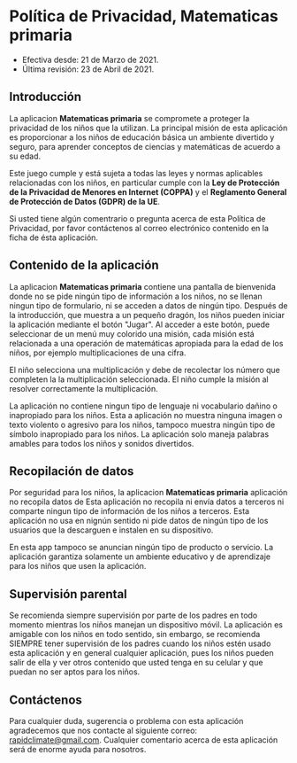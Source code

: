# Política de Privacidad, Matematicas primaria
* Efectiva desde: 21 de Marzo de 2021.
* Última revisión: 23 de Abril de 2021.


## Introducción
La aplicacion **Matematicas primaria** se compromete a proteger la privacidad de los niños que la utilizan. La principal misión de esta aplicación es proporcionar a los niños de educación básica un ambiente divertido y seguro, para aprender conceptos de ciencias y matemáticas de acuerdo a su edad.

Este juego cumple y está sujeta a todas las leyes y normas aplicables relacionadas con los niños, en particular cumple con la **Ley de Protección de la Privacidad de Menores en Internet (COPPA)** y el **Reglamento General de Protección de Datos (GDPR) de la UE**.


Si usted tiene algún comentrario o pregunta acerca de esta Política de Privacidad, por favor contáctenos al correo electrónico contenido en la ficha de ésta aplicación.

## Contenido de la aplicación
La aplicacion **Matematicas primaria** contiene una pantalla de bienvenida donde no se pide ningún tipo de información a los niños, no se llenan ningun tipo de formulario, ni se acceden a datos de ningún tipo. Después de la introducción, que muestra a un pequeño dragón, los niños pueden iniciar la aplicación mediante el botón "Jugar". Al acceder a este botón, puede seleccionar de un menú muy colorido una misión, cada misión está relacionada a una operación de matemáticas apropiada para la edad de los niños, por ejemplo multiplicaciones de una cifra.

El niño selecciona una multiplicación y debe de recolectar los número que completen la la multiplicación seleccionada. El niño cumple la misión al resolver correctamente la multiplicación.


La aplicación no contiene ningun tipo de lenguaje ni vocabulario dañino o inapropiado para los niños. Esta a aplicación no muestra ninguna imagen o texto violento o agresivo para los niños, tampoco muestra ningún tipo de símbolo inapropiado para los niños. La aplicación solo maneja palabras amables para todos los niños y sonidos divertidos.

## Recopilación de datos
Por seguridad para los niños, la aplicacion **Matematicas primaria** aplicación no recopila datos de Esta aplicación no recopila ni envía datos a terceros ni comparte ningun tipo de información de los niños a terceros. Esta aplicación no usa en nignún sentido ni pide datos de ningún tipo de los usuarios que la descarguen e instalen en su dispositivo.

En esta app tampoco se anuncian ningún tipo de producto o servicio. La aplicación garantiza solamente un ambiente educativo y de aprendizaje para los niños que usen la aplicación.

## Supervisión parental
Se recomienda siempre supervisión por parte de los padres en todo momento mientras los niños manejan un dispositivo móvil. La aplicación es amigable con los niños en todo sentido, sin embargo, se recomienda SIEMPRE tener supervisión de los padres cuando los niños estén usado esta aplicación y en general cualquier aplicación, pues los niños pueden salir de ella y ver otros contenido que usted tenga en su celular y que puedan no ser aptos para los niños.

## Contáctenos
Para cualquier duda, sugerencia o problema con esta aplicación agradecemos que nos contacte al siguiente correo: rapidclimate@gmail.com. Cualquier comentario acerca de esta aplicación será de enorme ayuda para nosotros.

 

